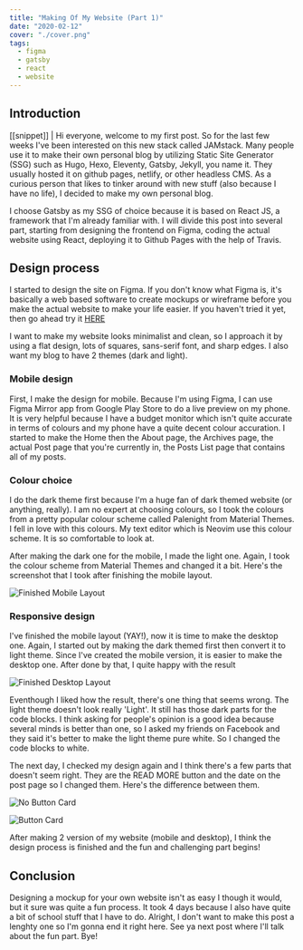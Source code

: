 ```yaml
---
title: "Making Of My Website (Part 1)"
date: "2020-02-12"
cover: "./cover.png"
tags:
  - figma
  - gatsby
  - react
  - website
---
```


## Introduction

[[snippet]]
| Hi everyone, welcome to my first post. So for the last few weeks I've been interested on this new stack called JAMstack. Many people use it to make their own personal blog by utilizing Static Site Generator (SSG) such as Hugo, Hexo, Eleventy, Gatsby, Jekyll, you name it. They usually hosted it on github pages, netlify, or other headless CMS. As a curious person that likes to tinker around with new stuff (also because I have no life), I decided to make my own personal blog.

I choose Gatsby as my SSG of choice because it is based on React JS, a framework that I'm already familiar with. I will divide this post into several part, starting from designing the frontend on Figma, coding the actual website using React, deploying it to Github Pages with the help of Travis.

## Design process

I started to design the site on Figma. If you don't know what Figma is, it's basically a web based software to create mockups or wireframe before you make the actual website to make your life easier. If you haven't tried it yet, then go ahead try it [HERE](https://figma.com/)

I want to make my website looks minimalist and clean, so I approach it by using a flat design, lots of squares, sans-serif font, and sharp edges. I also want my blog to have 2 themes (dark and light).

### Mobile design

First, I make the design for mobile. Because I'm using Figma, I can use Figma Mirror app from Google Play Store to do a live preview on my phone. It is very helpful because I have a budget monitor which isn't quite accurate in terms of colours and my phone have a quite decent colour accuration. I started to make the Home then the About page, the Archives page, the actual Post page that you're currently in, the Posts List page that contains all of my posts.

### Colour choice

I do the dark theme first because I'm a huge fan of dark themed website (or anything, really). I am no expert at choosing colours, so I took the colours from a pretty popular colour scheme called Palenight from Material Themes. I fell in love with this colours. My text editor which is Neovim use this colour scheme. It is so comfortable to look at.

After making the dark one for the mobile, I made the light one. Again, I took the colour scheme from Material Themes and changed it a bit. Here's the screenshot that I took after finishing the mobile layout.

![Finished Mobile Layout](https://res.cloudinary.com/irrellia/image/upload/v1581635408/making-of-my-site/mobile-finished_ejr67k.png)

### Responsive design
I've finished the mobile layout (YAY!), now it is time to make the desktop one. Again, I started out by making the dark themed first then convert it to light theme. Since I've created the mobile version, it is easier to make the desktop one. After done by that, I quite happy with the result

![Finished Desktop Layout](https://res.cloudinary.com/irrellia/image/upload/v1581635408/making-of-my-site/finished-partial_v6b9fw.png)

Eventhough I liked how the result, there's one thing that seems wrong. The light theme doesn't look really 'Light'. It still has those dark parts for the code blocks. I think asking for people's opinion is a good idea because several minds is better than one, so I asked my friends on Facebook and they said it's better to make the light theme pure white. So I changed the code blocks to white.


The next day, I checked my design again and I think there's a few parts that doesn't seem right. They are the READ MORE button and the date on the post page so I changed them. Here's the difference between them.

![No Button Card](https://res.cloudinary.com/irrellia/image/upload/v1581635407/making-of-my-site/button_fmlvll.png)

![Button Card](https://res.cloudinary.com/irrellia/image/upload/v1581635407/making-of-my-site/button_fmlvll.png)

After making 2 version of my website (mobile and desktop), I think the design process is finished and the fun and challenging part begins!

## Conclusion

Designing a mockup for your own website isn't as easy I though it would, but it sure was quite a fun process. It took 4 days because I also have quite a bit of school stuff that I have to do. Alright, I don't want to make this post a lenghty one so I'm gonna end it right here. See ya next post where I'll talk about the fun part. Bye!
